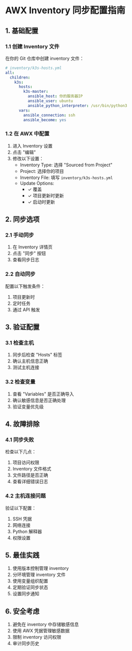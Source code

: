 # AWX Inventory 同步配置指南

## 1. 基础配置
### 1.1 创建 Inventory 文件
在你的 Git 仓库中创建 inventory 文件：
```yaml
# inventory/k3s-hosts.yml
all:
  children:
    k3s:
      hosts:
        k3s-master:
          ansible_host: 你的服务器IP
          ansible_user: ubuntu
          ansible_python_interpreter: /usr/bin/python3
      vars:
        ansible_connection: ssh
        ansible_become: yes
```

### 1.2 在 AWX 中配置
1. 进入 Inventory 设置
2. 点击 "编辑"
3. 修改以下设置：
   - Inventory Type: 选择 "Sourced from Project"
   - Project: 选择你的项目
   - Inventory File: 填写 `inventory/k3s-hosts.yml`
   - Update Options:
     - ✓ 覆盖
     - ✓ 项目更新时更新
     - ✓ 启动时更新

## 2. 同步选项
### 2.1 手动同步
1. 在 Inventory 详情页
2. 点击 "同步" 按钮
3. 查看同步日志

### 2.2 自动同步
配置以下触发条件：
1. 项目更新时
2. 定时任务
3. 通过 API 触发

## 3. 验证配置
### 3.1 检查主机
1. 同步后检查 "Hosts" 标签
2. 确认主机信息正确
3. 测试主机连接

### 3.2 检查变量
1. 查看 "Variables" 是否正确导入
2. 确认敏感信息是否正确处理
3. 验证变量优先级

## 4. 故障排除
### 4.1 同步失败
检查以下几点：
1. 项目访问权限
2. Inventory 文件格式
3. 文件路径是否正确
4. 查看详细错误日志

### 4.2 主机连接问题
验证以下配置：
1. SSH 凭据
2. 网络连接
3. Python 解释器
4. 权限设置

## 5. 最佳实践
1. 使用版本控制管理 inventory
2. 分环境管理 inventory 文件
3. 使用变量组织配置
4. 定期验证同步状态
5. 设置同步通知

## 6. 安全考虑
1. 避免在 inventory 中存储敏感信息
2. 使用 AWX 凭据管理敏感数据
3. 限制 inventory 访问权限
4. 审计同步历史 